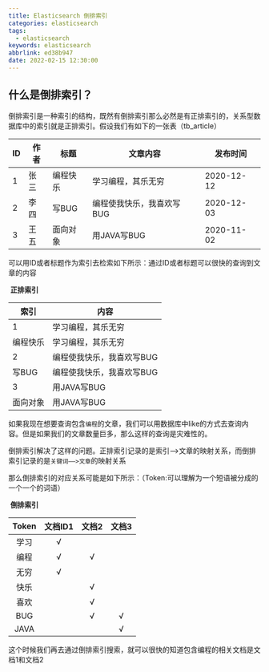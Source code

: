 ```yaml
---
title: Elasticsearch 倒排索引
categories: elasticsearch
tags:
  - elasticsearch
keywords: elasticsearch
abbrlink: ed38b947
date: 2022-02-15 12:30:00
---
```



## 什么是倒排索引？

倒排索引是一种索引的结构，既然有倒排索引那么必然是有正排索引的，关系型数据库中的索引就是正排索引。假设我们有如下的一张表（tb_article）

| ID   | 作者 | 标题     | 文章内容                  | 发布时间   |
| ---- | ---- | -------- | ------------------------- | ---------- |
| 1    | 张三 | 编程快乐 | 学习编程，其乐无穷        | 2020-12-12 |
| 2    | 李四 | 写BUG    | 编程使我快乐，我喜欢写BUG | 2020-12-03 |
| 3    | 王五 | 面向对象 | 用JAVA写BUG               | 2020-11-02 |

可以用ID或者标题作为索引去检索如下所示：通过ID或者标题可以很快的查询到文章的内容

​																		**正排索引**

| 索引     | 内容                      |
| -------- | ------------------------- |
| 1        | 学习编程，其乐无穷        |
| 编程快乐 | 学习编程，其乐无穷        |
| 2        | 编程使我快乐，我喜欢写BUG |
| 写BUG    | 编程使我快乐，我喜欢写BUG |
| 3        | 用JAVA写BUG               |
| 面向对象 | 用JAVA写BUG               |

如果我现在想要查询包含`编程`的文章，我们可以用数据库中like的方式去查询内容。但是如果我们的文章数量巨多，那么这样的查询是灾难性的。

倒排索引解决了这样的问题。正排索引记录的是索引——>文章的映射关系，而倒排索引记录的是`关键词——>文章`的映射关系

那么倒排索引的对应关系可能是如下所示：（Token:可以理解为一个短语被分成的一个一个的词语）

​																							**倒排索引**

| Token | 文档ID1 | 文档2 | 文档3 |
| :---: | :-----: | :---: | :---: |
| 学习  |    √    |       |       |
| 编程  |    √    |   √   |       |
| 无穷  |    √    |       |       |
| 快乐  |         |   √   |       |
| 喜欢  |         |   √   |       |
|  BUG  |         |   √   |   √   |
| JAVA  |         |       |   √   |

这个时候我们再去通过倒排索引搜索，就可以很快的知道包含编程的相关文档是文档1和文档2



